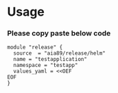 # Usage

### Please copy paste below code

```
module "release" {
  source  = "aia89/release/helm"
  name = "testapplication"
  namespace = "testapp"
  values_yaml = <<OEF
EOF
}
```
